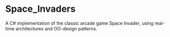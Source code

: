 # Space_Invaders
A C# implementation of the classic arcade game Space Invader, using real-time architectures and OO-design patterns.
